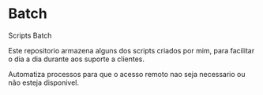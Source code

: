 # Batch
Scripts Batch

Este repositorio armazena alguns dos scripts criados por mim, para facilitar o dia a dia durante aos suporte a clientes.

Automatiza processos para que o acesso remoto nao seja necessario ou não esteja disponivel.
